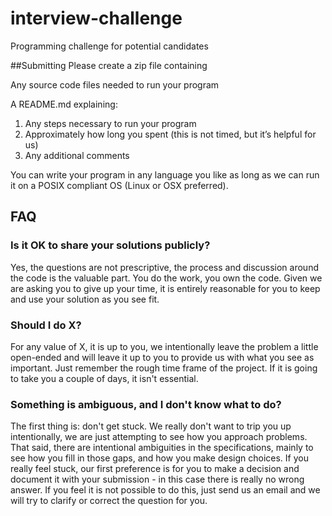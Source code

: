 # interview-challenge
Programming challenge for potential candidates

##Submitting
Please create a zip file containing

Any source code files needed to run your program

A README.md explaining:

1) Any steps necessary to run your program
2) Approximately how long you spent (this is not timed, but it’s helpful for us)
3) Any additional comments

You can write your program in any language you like as long as we can run it on a POSIX compliant OS (Linux or OSX preferred).

## FAQ
### Is it OK to share your solutions publicly? 
Yes, the questions are not prescriptive, the process and discussion around the code is the valuable part. You do the work, you own the code. Given we are asking you to give up your time, it is entirely reasonable for you to keep and use your solution as you see fit.

### Should I do X? 
For any value of X, it is up to you, we intentionally leave the problem a little open-ended and will leave it up to you to provide us with what you see as important. Just remember the rough time frame of the project. If it is going to take you a couple of days, it isn't essential.

### Something is ambiguous, and I don't know what to do? 
The first thing is: don't get stuck. We really don't want to trip you up intentionally, we are just attempting to see how you approach problems. That said, there are intentional ambiguities in the specifications, mainly to see how you fill in those gaps, and how you make design choices. If you really feel stuck, our first preference is for you to make a decision and document it with your submission - in this case there is really no wrong answer. If you feel it is not possible to do this, just send us an email and we will try to clarify or correct the question for you.

